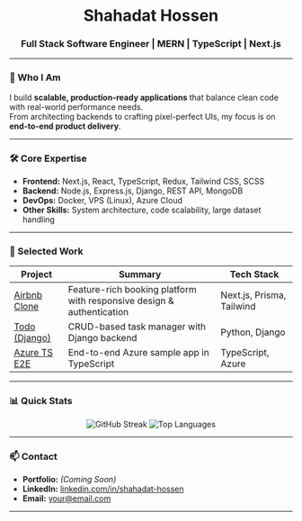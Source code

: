 <!-- Profile README for GitHub -->

<h1 align="center">Shahadat Hossen</h1>
<h3 align="center">Full Stack Software Engineer | MERN | TypeScript | Next.js</h3>

---

### 👤 Who I Am
I build **scalable, production-ready applications** that balance clean code with real-world performance needs.  
From architecting backends to crafting pixel-perfect UIs, my focus is on **end-to-end product delivery**.

---

### 🛠 Core Expertise

- **Frontend:** Next.js, React, TypeScript, Redux, Tailwind CSS, SCSS
- **Backend:** Node.js, Express.js, Django, REST API, MongoDB
- **DevOps:** Docker, VPS (Linux), Azure Cloud
- **Other Skills:** System architecture, code scalability, large dataset handling

---

### 📂 Selected Work

| Project | Summary | Tech Stack |
|---------|---------|------------|
| [Airbnb Clone](https://github.com/shahadat-07/airbnb-clone) | Feature-rich booking platform with responsive design & authentication | Next.js, Prisma, Tailwind |
| [Todo (Django)](https://github.com/shahadat-07/todo_using_django) | CRUD-based task manager with Django backend | Python, Django |
| [Azure TS E2E](https://github.com/shahadat-07/azure-typescript-e2e-apps) | End-to-end Azure sample app in TypeScript | TypeScript, Azure |

---

### 📊 Quick Stats
<p align="center">
  <img src="https://streak-stats.demolab.com?user=shahadat-07&theme=github-dark-blue&hide_border=true" alt="GitHub Streak" />
  <img src="https://github-readme-stats.vercel.app/api/top-langs/?username=shahadat-07&layout=compact&theme=github_dark&hide_border=true" alt="Top Languages" />
</p>

---

### 📫 Contact
- **Portfolio:** *(Coming Soon)*
- **LinkedIn:** [linkedin.com/in/shahadat-hossen](https://www.linkedin.com/in/shahadat-hossen)
- **Email:** [your@email.com](mailto:your@email.com)

---
